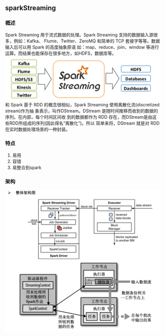 ## sparkStreaming  
### 概述  
Spark Streaming 用于流式数据的处理。Spark Streaming 支持的数据输入源很多，例如：Kafka、 Flume、Twitter、ZeroMQ 和简单的 TCP 套接字等等。数据输入后可以用 Spark 的高度抽象原语
如：map、reduce、join、window 等进行运算。而结果也能保存在很多地方，如HDFS，数据库等。
![img.png](img.png)  
和 Spark 基于 RDD 的概念很相似，Spark Streaming 使用离散化流(discretized stream)作为抽 象表示，叫作DStream。DStream 是随时间推移而收到的数据的序列。在内部，每个时间区间收 到的数据都作为 RDD 存在，而DStream是由这些RDD所组成的序列(因此得名“离散化”)。所以
简单来将，DStream 就是对 RDD在实时数据处理场景的一种封装。  
### 特点  
1. 易用
2. 容错 
3. 易整合到spark  
### 架构  
![img.png](img1.png)  
![img_1.png](img_1.png)
